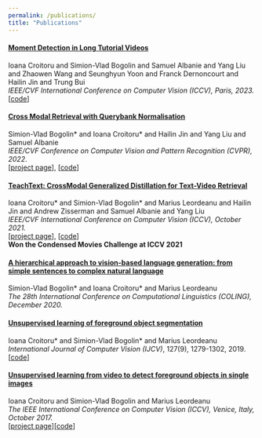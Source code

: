 ```yaml
---
permalink: /publications/
title: "Publications"
---
```


#### [Moment Detection in Long Tutorial Videos](https://openaccess.thecvf.com/content/ICCV2023/papers/Croitoru_Moment_Detection_in_Long_Tutorial_Videos_ICCV_2023_paper.pdf)
Ioana Croitoru and Simion-Vlad Bogolin and Samuel Albanie and Yang Liu and Zhaowen Wang and Seunghyun Yoon and Franck Dernoncourt and Hailin Jin and Trung Bui<br>
*IEEE/CVF International Conference on Computer Vision (ICCV), Paris, 2023.*<br>
[[code](https://github.com/ioanacroi/longmoment-detr)]

#### [Cross Modal Retrieval with Querybank Normalisation](https://openaccess.thecvf.com//content/CVPR2022/papers/Bogolin_Cross_Modal_Retrieval_With_Querybank_Normalisation_CVPR_2022_paper.pdf)
Simion-Vlad Bogolin* and Ioana Croitoru* and Hailin Jin and Yang Liu and Samuel Albanie<br>
*IEEE/CVF Conference on Computer Vision and Pattern Recognition (CVPR), 2022*.<br>
[[project page](https://vladbogo.github.io/QB-Norm/)], [[code](https://github.com/ioanacroi/qb-norm)]

#### [TeachText: CrossModal Generalized Distillation for Text-Video Retrieval](https://arxiv.org/abs/2104.08271)
Ioana Croitoru* and Simion-Vlad Bogolin* and Marius Leordeanu and Hailin Jin and Andrew Zisserman and Samuel Albanie and Yang Liu<br>
*IEEE/CVF International Conference on Computer Vision (ICCV), October 2021.*<br>
[[project page](https://www.robots.ox.ac.uk/~vgg/research/teachtext/)], [[code](https://github.com/albanie/collaborative-experts)]<br>
**Won the Condensed Movies Challenge at ICCV 2021**

#### [A hierarchical approach to vision-based language generation: from simple sentences to complex natural language](https://aclanthology.org/2020.coling-main.220/)
Simion-Vlad Bogolin* and Ioana Croitoru* and Marius Leordeanu<br>
*The 28th International Conference on Computational Linguistics (COLING), December 2020.*

#### [Unsupervised learning of foreground object segmentation](https://link.springer.com/article/10.1007/s11263-019-01183-3)
Ioana Croitoru* and Simion-Vlad Bogolin* and Marius Leordeanu<br>
*International Journal of Computer Vision (IJCV)*, 127(9), 1279-1302, 2019.<br>
[[code](https://github.com/ioanacroi/unsup-learning-from-video)]

#### [Unsupervised learning from video to detect foreground objects in single images](https://openaccess.thecvf.com/content_ICCV_2017/papers/Croitoru_Unsupervised_Learning_From_ICCV_2017_paper.pdf)
Ioana Croitoru and Simion-Vlad Bogolin and Marius Leordeanu<br>
*The IEEE International Conference on Computer Vision (ICCV), Venice, Italy, October 2017.*<br>
[[project page]](https://sites.google.com/view/unsupervisedlearningfromvideo)[[code](https://github.com/ioanacroi/unsup-learning-from-video)]
